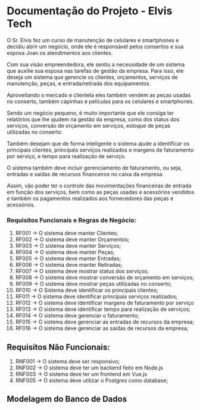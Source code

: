 # Documentação do Projeto - Elvis Tech

O Sr. Elvis fez um curso de manutenção de celulares e smartphones e decidiu abrir um negócio,
onde ele é responsável pelos consertos e sua esposa Joan os atendimentos aos clientes. 

Com sua visão empreendedora, ele sentiu a necessidade de um sistema que auxilie sua esposa nas tarefas de
gestão da empresa. Para isso, ele deseja um sistema que gerencie os clientes, orçamentos, serviços
de manutenção, peças, e entrada/retirada dos equipamentos. 

Aproveitando o mercado e clientela eles também vendem as peças usadas no conserto, também capinhas e películas para os celulares e
smartphones. 

Sendo um negócio pequeno, é muito importante que ele consiga ter relatórios que lhe
ajudem na gestão da empresa, como dos status dos serviços, conversão de orçamento em serviços,
estoque de peças utilizadas no conserto. 

Também desejam que de forma inteligente o sistema ajude a identificar os principais clientes, principais serviços realizados e margens de faturamento por
serviço, e tempo para realização de serviço. 

O sistema também deve incluir gerenciamento de faturamento, ou seja, entradas e saídas de recursos financeiros no caixa da empresa. 

Assim, vão poder ter o controle das movimentações financeiras de entrada em função dos serviços, bem como
as peças usadas e acessórios vendidos e também os pagamentos realizados aos fornecedores das
peças e acessórios.

### Requisitos Funcionais e Regras de Negócio:

1. RF001 -> O sistema deve manter Clientes;
2. RF002 -> O sistema deve manter Orçamentos;
3. RF003 -> O sistema deve manter Serviços;
4. RF004 -> O sistema deve manter Peças;
5. RF005 -> O sistema deve manter Entradas;
6. RF006 -> O sistema deve manter Retiradas;
7. RF007 -> O sistema deve mostrar status dos serviços;
8. RF008 -> O sistema deve mostrar conversão de orçamento em serviços;
9. RF009 -> O sistema deve mostrar peças utilizadas no conserto;
10. RF010 -> O Sistema deve identificar os principais clientes;
11. RF011 -> O sistema deve identificar principais serviços realizados;
12. RF012 -> O sistema deve identificar margens de faturamento por serviço
13. RF013 -> O sistema deve identificar tempo para realização de serviços;
14. RF014 -> O sistema deve gerenciar o faturamento;
15. RF015 -> O sistema deve gerenciar as entradas de recursos da empresa;
16. RF016 -> O sistema deve gerenciar as saidas de recursos da empresa;

## Requisitos Não Funcionais:

1. RNF001 -> O sistema deve ser responsivo;
2. RNF002 -> O sistema deve ter um backend feito em Node.js
3. RNF003 -> O sistema deve ter um frontend em Vue.js
4. RNF005 -> O sistema deve utilizar o Postgres como database;

## Modelagem do Banco de Dados

